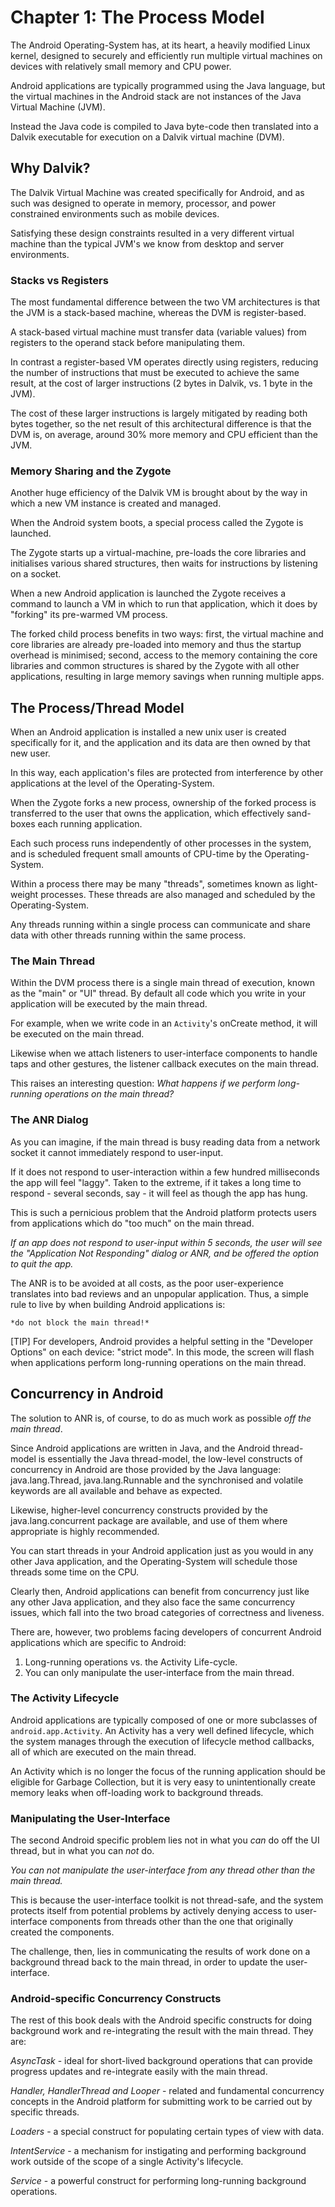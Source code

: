 # Chapter 1: The Process Model

The Android Operating-System has, at its heart, a heavily modified Linux kernel, designed to securely and efficiently run multiple virtual machines on devices with relatively small memory and CPU power.

Android applications are typically programmed using the Java language, but the virtual machines in the Android stack are not instances of the Java Virtual Machine (JVM).

Instead the Java code is compiled to Java byte-code then translated into a Dalvik executable for execution on a Dalvik virtual machine (DVM).

## Why Dalvik?

The Dalvik Virtual Machine was created specifically for Android, and as such was designed to operate in memory, processor, and power constrained environments such as mobile devices.

Satisfying these design constraints resulted in a very different virtual machine than the typical JVM's we know from desktop and server environments.

### Stacks vs Registers

The most fundamental difference between the two VM architectures is that the JVM is a stack-based machine, whereas the DVM is register-based.

A stack-based virtual machine must transfer data (variable values) from registers to the operand stack before manipulating them.

In contrast a register-based VM operates directly using registers, reducing the number of instructions that must be executed to achieve the same result, at the cost of larger instructions (2 bytes in Dalvik, vs. 1 byte in the JVM).

The cost of these larger instructions is largely mitigated by reading both bytes together, so the net result of this architectural difference is that the DVM is, on average, around 30% more memory and CPU efficient than the JVM.

### Memory Sharing and the Zygote

Another huge efficiency of the Dalvik VM is brought about by the way in which a new VM instance is created and managed.

When the Android system boots, a special process called the Zygote is launched. 

The Zygote starts up a virtual-machine, pre-loads the core libraries and initialises various shared structures, then waits for instructions by listening on a socket.

When a new Android application is launched the Zygote receives a command to launch a VM in which to run that application, which it does by "forking" its pre-warmed VM process.

The forked child process benefits in two ways: first, the virtual machine and core libraries are already pre-loaded into memory and thus the startup overhead is minimised; second, access to the memory containing the core libraries and common structures is shared by the Zygote with all other applications, resulting in large memory savings when running multiple apps.

## The Process/Thread Model

When an Android application is installed a new unix user is created specifically for it, and the application and its data are then owned by that new user. 

In this way, each application's files are protected from interference by other applications at the level of the Operating-System.

When the Zygote forks a new process, ownership of the forked process is transferred to the user that owns the application, which effectively sand-boxes each running application.

Each such process runs independently of other processes in the system, and is scheduled frequent small amounts of CPU-time by the Operating-System.

Within a process there may be many "threads", sometimes known as light-weight processes. These threads are also managed and scheduled by the Operating-System. 

Any threads running within a single process can communicate and share data with other threads running within the same process.

### The Main Thread

Within the DVM process there is a single main thread of execution, known as the "main" or "UI" thread. By default all code which you write in your application will be executed by the main thread.

For example, when we write code in an `Activity`'s onCreate method, it will be executed on the main thread. 

Likewise when we attach listeners to user-interface components to handle taps and other gestures, the listener callback executes on the main thread.

This raises an interesting question: *What happens if we perform long-running operations on the main thread?*

### The ANR Dialog

As you can imagine, if the main thread is busy reading data from a network socket it cannot immediately respond to user-input.

If it does not respond to user-interaction within a few hundred milliseconds the app will feel "laggy". Taken to the extreme, if it takes a long time to respond - several seconds, say - it will feel as though the app has hung.

This is such a pernicious problem that the Android platform protects users from applications which do "too much" on the main thread.

*If an app does not respond to user-input within 5 seconds, the user will see the "Application Not Responding" dialog or ANR, and be offered the option to quit the app.*

The ANR is to be avoided at all costs, as the poor user-experience translates into bad reviews and an unpopular application. Thus, a simple rule to live by when building Android applications is: 

    *do not block the main thread!*

[TIP] For developers, Android provides a helpful setting in the "Developer Options" on each device: "strict mode". In this mode, the screen will flash when applications perform long-running operations on the main thread.

## Concurrency in Android

The solution to ANR is, of course, to do as much work as possible *off the main thread*.

Since Android applications are written in Java, and the Android thread-model is essentially the Java thread-model, the low-level constructs of concurrency in Android are those provided by the Java language: java.lang.Thread, java.lang.Runnable and the synchronised and volatile keywords are all available and behave as expected.

Likewise, higher-level concurrency constructs provided by the java.lang.concurrent package are available, and use of them where appropriate is highly recommended.

You can start threads in your Android application just as you would in any other Java application, and the Operating-System will schedule those threads some time on the CPU. 

Clearly then, Android applications can benefit from concurrency just like any other Java application, and they also face the same concurrency issues, which fall into the two broad categories of correctness and liveness.

There are, however, two problems facing developers of concurrent Android applications which are specific to Android:

1. Long-running operations vs. the Activity Life-cycle.
2. You can only manipulate the user-interface from the main thread.

### The Activity Lifecycle

Android applications are typically composed of one or more subclasses of `android.app.Activity`. An Activity has a very well defined lifecycle, which the system manages through the execution of lifecycle method callbacks, all of which are executed on the main thread.

An Activity which is no longer the focus of the running application should be eligible for Garbage Collection, but it is very easy to unintentionally create memory leaks when off-loading work to background threads.

### Manipulating the User-Interface

The second Android specific problem lies not in what you *can* do off the UI thread, but in what you can *not* do.

*You can not manipulate the user-interface from any thread other than the main thread.*

This is because the user-interface toolkit is not thread-safe, and the system protects itself from potential problems by actively denying access to user-interface components from threads other than the one that originally created the components.

The challenge, then, lies in communicating the results of work done on a background thread back to the main thread, in order to update the user-interface.

### Android-specific Concurrency Constructs

The rest of this book deals with the Android specific constructs for doing background work and re-integrating the result with the main thread. They are:

_AsyncTask_ - ideal for short-lived background operations that can provide progress updates and re-integrate easily with the main thread.

_Handler, HandlerThread and Looper_ - related and fundamental concurrency concepts in the Android platform for submitting work to be carried out by specific threads.

_Loaders_ - a special construct for populating certain types of view with data.

_IntentService_ - a mechanism for instigating and performing background work outside of the scope of a single Activity's lifecycle.

_Service_ - a powerful construct for performing long-running background operations.





